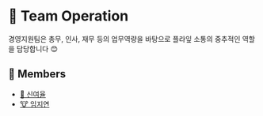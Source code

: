 # 📔 Team Operation

경영지원팀은 총무, 인사, 재무 등의 업무역량을 바탕으로 플라잎 소통의 중추적인 역할을 담당합니다 😊

<!-- TODO: 내용 정리 하고 추가하기 -->

## 👥 Members

- [🐯 신여율](/profile/operation/members/yeoryul.md)
- [🐮 임지연](/profile/operation/members/jiyeon.md)
